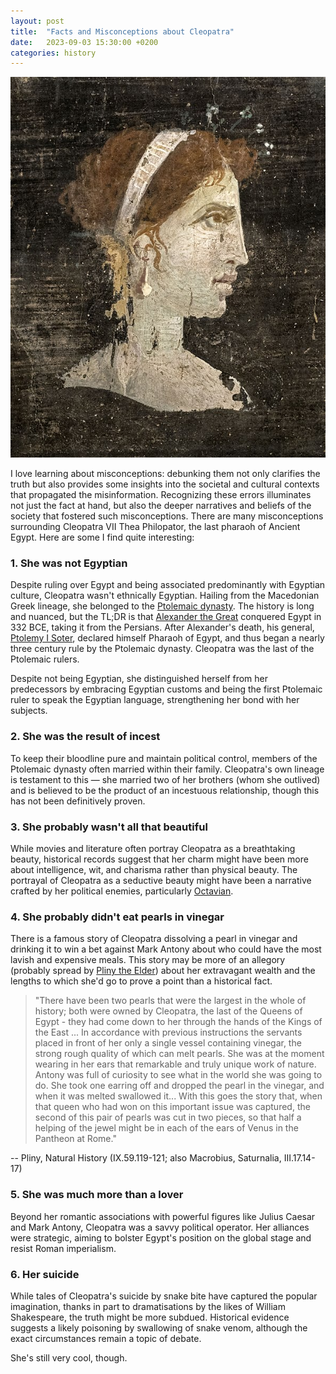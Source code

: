 ```yaml
---
layout: post
title:  "Facts and Misconceptions about Cleopatra"
date:   2023-09-03 15:30:00 +0200
categories: history
---
```


![Cleopatra VII Thea Philopator](/assets/images/cleopatra.jpg)

I love learning about misconceptions: debunking them not only clarifies the truth but also provides some insights into the societal and cultural contexts that propagated the misinformation. Recognizing these errors illuminates not just the fact at hand, but also the deeper narratives and beliefs of the society that fostered such misconceptions. There are many misconceptions surrounding Cleopatra VII Thea Philopator, the last pharaoh of Ancient Egypt. Here are some I find quite interesting:

### 1. She was not Egyptian

Despite ruling over Egypt and being associated predominantly with Egyptian culture, Cleopatra wasn't ethnically Egyptian. Hailing from the Macedonian Greek lineage, she belonged to the [Ptolemaic dynasty](https://en.wikipedia.org/wiki/Ptolemaic_dynasty). The history is long and nuanced, but the TL;DR is that [Alexander the Great](https://en.wikipedia.org/wiki/Alexander_the_Great) conquered Egypt in 332 BCE, taking it from the Persians. After Alexander's death, his general, [Ptolemy I Soter](https://en.wikipedia.org/wiki/Ptolemy_I_Soter), declared himself Pharaoh of Egypt, and thus began a nearly three century rule by the Ptolemaic dynasty. Cleopatra was the last of the Ptolemaic rulers.

Despite not being Egyptian, she distinguished herself from her predecessors by embracing Egyptian customs and being the first Ptolemaic ruler to speak the Egyptian language, strengthening her bond with her subjects.

### 2. She was the result of incest

To keep their bloodline pure and maintain political control, members of the Ptolemaic dynasty often married within their family. Cleopatra's own lineage is testament to this — she married two of her brothers (whom she outlived) and is believed to be the product of an incestuous relationship, though this has not been definitively proven.

### 3. She probably wasn't all that beautiful

While movies and literature often portray Cleopatra as a breathtaking beauty, historical records suggest that her charm might have been more about intelligence, wit, and charisma rather than physical beauty. The portrayal of Cleopatra as a seductive beauty might have been a narrative crafted by her political enemies, particularly [Octavian](https://en.wikipedia.org/wiki/Augustus).

### 4. She probably didn't eat pearls in vinegar

There is a famous story of Cleopatra dissolving a pearl in vinegar and drinking it to win a bet against Mark Antony about who could have the most lavish and expensive meals. This story may be more of an allegory (probably spread by [Pliny the Elder](https://en.wikipedia.org/wiki/Pliny_the_Elder)) about her extravagant wealth and the lengths to which she'd go to prove a point than a historical fact.

> "There have been two pearls that were the largest in the whole of history; both were owned by Cleopatra, the last of the Queens of Egypt - they had come down to her through the hands of the Kings of the East ... In accordance with previous instructions the servants placed in front of her only a single vessel containing vinegar, the strong rough quality of which can melt pearls. She was at the moment wearing in her ears that remarkable and truly unique work of nature. Antony was full of curiosity to see what in the world she was going to do. She took one earring off and dropped the pearl in the vinegar, and when it was melted swallowed it... With this goes the story that, when that queen who had won on this important issue was captured, the second of this pair of pearls was cut in two pieces, so that half a helping of the jewel might be in each of the ears of Venus in the Pantheon at Rome."

-- Pliny, Natural History (IX.59.119-121; also Macrobius, Saturnalia, III.17.14-17)

### 5. She was much more than a lover

Beyond her romantic associations with powerful figures like Julius Caesar and Mark Antony, Cleopatra was a savvy political operator. Her alliances were strategic, aiming to bolster Egypt's position on the global stage and resist Roman imperialism.

### 6. Her suicide

While tales of Cleopatra's suicide by snake bite have captured the popular imagination, thanks in part to dramatisations by the likes of William Shakespeare, the truth might be more subdued. Historical evidence suggests a likely poisoning by swallowing of snake venom, although the exact circumstances remain a topic of debate.

She's still very cool, though.
